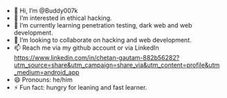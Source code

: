 - 👋 Hi, I’m @Buddy007k
- 👀 I’m interested in ethical hacking.
- 🌱 I’m currently learning penetration testing, dark web and web development.
- 💞️ I’m looking to collaborate on hacking and web development.
- 📫 Reach me via my github account or via LinkedIn https://www.linkedin.com/in/chetan-gautam-882b56282?utm_source=share&utm_campaign=share_via&utm_content=profile&utm_medium=android_app
- 😄 Pronouns: he/him
- ⚡ Fun fact: hungry for leaning and fast learner.

<!---
Buddy007k/Buddy007k is a ✨ special ✨ repository because its `README.md` (this file) appears on your GitHub profile.
You can click the Preview link to take a look at your changes.
--->
